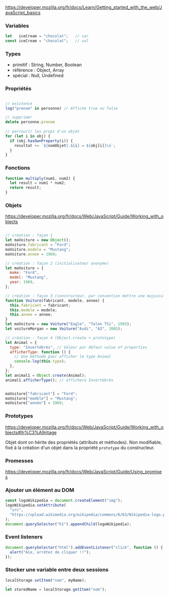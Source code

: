 https://developer.mozilla.org/fr/docs/Learn/Getting_started_with_the_web/JavaScript_basics

### Variables
```js
let   iceCream = "chocolat";   // var
const iceCream = "chocolat";   // val
```

### Types

- primitif : String, Number, Boolean
- référence : Object, Array
- spécial : Null, Undefined

### Propriétés
```js

// existence
log("prenom" in personne) // Affiche true ou false

// supprimer
delete personne.prenom
 
// parcourir les props d'un objet
for (let i in obj) {
  if (obj.hasOwnProperty(i)) {
    resultat += `${nomObjet}.${i} = ${obj[i]}\n`;
  }
}
```

### Fonctions
```js
function multiply(num1, num2) {
  let result = num1 * num2;
  return result;
}
```

### Objets

https://developer.mozilla.org/fr/docs/Web/JavaScript/Guide/Working_with_objects

```js

// création : façon 1
let maVoiture = new Object();
maVoiture.fabricant = "Ford";
maVoiture.modele = "Mustang";
maVoiture.annee = 1969;

// création : façon 2 (initialisateur anonyme)
let maVoiture = {
  make: "Ford",
  model: "Mustang",
  year: 1969,
};

// création : façon 3 (constructeur, par convention mettre une majuscule à la fonction quand pour les constructeurs)
function Voiture(fabricant, modele, annee) {
  this.fabricant = fabricant;
  this.modele = modele;
  this.annee = annee;
}
let maVoiture = new Voiture("Eagle", "Talon TSi", 1993);
let voitureMorgan = new Voiture("Audi", "A3", 2005);

// création : façon 4 (Object.create + prototype)
let Animal = {
  type: "Invertébrés", // Valeur par défaut value of properties
  afficherType: function () {
    // Une méthode pour afficher le type Animal
    console.log(this.type);
  },
};
let animal1 = Object.create(Animal);
animal1.afficherType(); // affichera Invertébrés


maVoiture["fabricant"] = "Ford";
maVoiture["modèle"] = "Mustang";
maVoiture["année"] = 1969;
```

### Prototypes

https://developer.mozilla.org/fr/docs/Web/JavaScript/Guide/Working_with_objects#lh%C3%A9ritage

Objet dont on hérite des propriétés (attributs et méthodes). Non modifiable, fixé à la création d'un objet dans la propriété `prototype` du constructeur.

### Promesses

https://developer.mozilla.org/fr/docs/Web/JavaScript/Guide/Using_promises



### Ajouter un élément au DOM
```js
const logoWikipedia = document.createElement("img");
logoWikipedia.setAttribute(
  "src",
  "https://upload.wikimedia.org/wikipedia/commons/6/63/Wikipedia-logo.png",
);
document.querySelector("h1").appendChild(logoWikipedia);
```

### Event listeners
```js
document.querySelector("html").addEventListener("click", function () {
  alert("Aïe, arrêtez de cliquer !!");
});
```

### Stocker une variable entre deux sessions
```js
localStorage.setItem("nom", myName);
...
let storedName = localStorage.getItem("nom");
```
